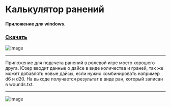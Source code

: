 # Калькулятор ранений
#### Приложение для windows.
### [Скачать](https://disk.yandex.ru/d/bEaN9NYizngYlQ)
![image](https://user-images.githubusercontent.com/106178214/233623822-1b4946cc-c8fe-4237-94de-d186fcc97d8e.png)

---

Приложение для подсчета ранений в ролевой игре моего хорошего друга.
Юзер вводит данные о дайсе в виде количества и граней, так же может добавлять
новые дайсы, если нужно комбинировать например d6 и d20. На выходе получается
результат в виде ран, который записан в wounds.txt.

---

![image](https://user-images.githubusercontent.com/106178214/233624799-1d2aba6e-2f8a-4f36-b9e1-6e2f277298e9.png)
